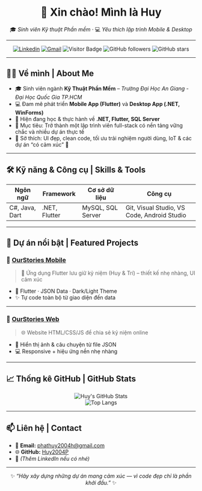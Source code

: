 <div align="center">

# 👋 Xin chào! Mình là **Huy**  
🎓 *Sinh viên Kỹ thuật Phần mềm* · 💻 *Yêu thích lập trình Mobile & Desktop*

---

[![Linkedin](https://img.shields.io/badge/LinkedIn-blue?logo=linkedin&logoColor=white)](https://www.linkedin.com/)
[![Gmail](https://img.shields.io/badge/Email-D14836?logo=gmail&logoColor=white)](mailto:phathuy2004h@gmail.com)
![Visitor Badge](https://visitor-badge.laobi.icu/badge?page_id=Huy2004P)
![GitHub followers](https://img.shields.io/github/followers/Huy2004P?label=Follow&style=social)
![GitHub stars](https://img.shields.io/github/stars/Huy2004P?style=social)

</div>

---

## 🧍‍♂️ Về mình | About Me

- 🎓 Sinh viên ngành **Kỹ Thuật Phần Mềm** – *Trường Đại Học An Giang - Đại Học Quốc Gia TP.HCM*  
- 💻 Đam mê phát triển **Mobile App (Flutter)** và **Desktop App (.NET, WinForms)**  
- 🌱 Hiện đang học & thực hành về **.NET, Flutter, SQL Server**  
- 🚀 Mục tiêu: Trở thành một lập trình viên full-stack có nền tảng vững chắc và nhiều dự án thực tế  
- 🫶 Sở thích: UI đẹp, clean code, tối ưu trải nghiệm người dùng, IoT & các dự án “có cảm xúc” 🌿

---

## 🛠️ Kỹ năng & Công cụ | Skills & Tools

| Ngôn ngữ | Framework | Cơ sở dữ liệu | Công cụ |
|----------|-----------|---------------|----------|
| C#, Java, Dart | .NET, Flutter | MySQL, SQL Server | Git, Visual Studio, VS Code, Android Studio |

---

## 📱 Dự án nổi bật | Featured Projects

### 🌸 [**OurStories Mobile**](https://github.com/Huy2004P/ourstories)  
> 📱 Ứng dụng Flutter lưu giữ kỷ niệm (Huy & Trí) – thiết kế nhẹ nhàng, UI cảm xúc  
- 🧭 Flutter · JSON Data · Dark/Light Theme  
- ✨ Tự code toàn bộ từ giao diện đến data

---

### 💫 [**OurStories Web**](https://github.com/Huy2004P/my-couple-story-website)  
> 🌐 Website HTML/CSS/JS để chia sẻ kỷ niệm online  
- 📖 Hiển thị ảnh & câu chuyện từ file JSON  
- 💻 Responsive + hiệu ứng nền nhẹ nhàng

---

## 📈 Thống kê GitHub | GitHub Stats

<div align="center">

![Huy's GitHub Stats](https://github-readme-stats.vercel.app/api?username=Huy2004P&show_icons=true&theme=tokyonight&hide_border=true)  
![Top Langs](https://github-readme-stats.vercel.app/api/top-langs/?username=Huy2004P&layout=compact&theme=tokyonight&hide_border=true)

</div>

---

## 📫 Liên hệ | Contact

- 📧 **Email:** [phathuy2004h@gmail.com](mailto:phathuy2004h@gmail.com)  
- 🌐 **GitHub:** [Huy2004P](https://github.com/Huy2004P)  
- 💼 *(Thêm LinkedIn nếu có nhé)*

---

<div align="center">

✨ *“Hãy xây dựng những dự án mang cảm xúc — vì code đẹp chỉ là phần khởi đầu.”* ✨

</div>
